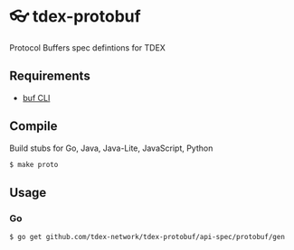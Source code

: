 # 👓 tdex-protobuf
Protocol Buffers spec defintions for TDEX

## Requirements

* [buf CLI](buf.build)

## Compile

Build stubs for Go, Java, Java-Lite, JavaScript, Python

```sh
$ make proto
```

## Usage

### Go

```sh
$ go get github.com/tdex-network/tdex-protobuf/api-spec/protobuf/gen
```

